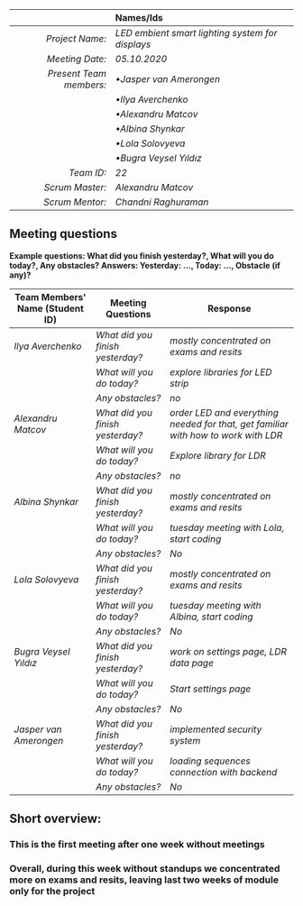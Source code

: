 |                          | **Names/Ids**       |
|-------------------------:|:--------------------|
| *Project Name:*          |*LED embient smart lighting system for displays*          |
| *Meeting Date:*          |*05.10.2020*           |
| *Present Team members:*  |*•Jasper van Amerongen*|
|                          |*•Ilya Averchenko*     |
|                          |*•Alexandru Matcov*    |
|                          |*•Albina Shynkar*      |
|                          |*•Lola Solovyeva*      |
|                          |*•Bugra Veysel Yıldız* |
| *Team ID:*               |*22*                   |
| *Scrum  Master:*         |*Alexandru Matcov*  |
| *Scrum  Mentor:*         |*Chandni Raghuraman*         |
 
## Meeting questions

**Example questions: What did you finish yesterday?, What will you do today?, Any obstacles?   Answers: Yesterday: ..., Today: ..., Obstacle (if any)?**

| **Team Members' Name (Student ID)**   | **Meeting Questions**          | **Response**                                    |
|---------------------------------------|--------------------------------|-------------------------------------------------|
| *Ilya Averchenko*                     |*What did you finish yesterday?*|*mostly concentrated on exams and resits*     |
|                                       |*What will you do today?*       |*explore libraries for LED strip*                      |
|                                       |*Any obstacles?*                |*no*                                             |
| *Alexandru Matcov*                    |*What did you finish yesterday?*|*order LED and everything needed for that, get familiar with how to work with LDR*              |
|                                       |*What will you do today?*       |*Explore library for LDR*              |
|                                       |*Any obstacles?*                |*no*                                             |
| *Albina Shynkar*                      |*What did you finish yesterday?*|*mostly concentrated on exams and resits* |
|                                       |*What will you do today?*       |*tuesday meeting with Lola, start coding*   |
|                                       |*Any obstacles?*                |*No*                                 |
| *Lola Solovyeva*                      |*What did you finish yesterday?*|*mostly concentrated on exams and resits*      |
|                                       |*What will you do today?*       |*tuesday meeting with Albina, start coding*                      |
|                                       |*Any obstacles?*                |*No*                                 |
| *Bugra Veysel Yıldız*                 |*What did you finish yesterday?*|*work on settings page, LDR data page*  |
|                                       |*What will you do today?*       |*Start settings page*                      |
|                                       |*Any obstacles?*                |*No*                                             |
| *Jasper van Amerongen*                |*What did you finish yesterday?*|*implemented security system*|                               
|                                       |*What will you do today?*       |*loading sequences connection with backend*                      |
|                                       |*Any obstacles?*                |*No*                                             |


## Short overview:

### This is the first meeting after one week without meetings 
### Overall, during this week without standups we concentrated more on exams and resits, leaving last two weeks of module only for the project
